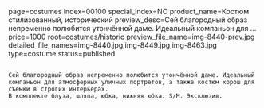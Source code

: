 page=costumes
index=00100
special_index=NO
product_name=Костюм стилизованный, исторический
preview_desc=Сей благородный образ непременно полюбится утончённой даме. Идеальный компаньон для ...
price=1000
root=costumes/historic
preview_file_name=img-8440-prev.jpg
detailed_file_names=img-8440.jpg,img-8449.jpg,img-8463.jpg
type=costume
status=published
~~~~~~

Сей благородный образ непременно полюбится утончённой даме. Идеальный компаньон для атмосферных уличных портретов, а также костюм хорош для съёмки в строгих интерьерах.
В комплекте блуза, шляпа, юбка, нижняя юбка. S/M. Эксклюзив.